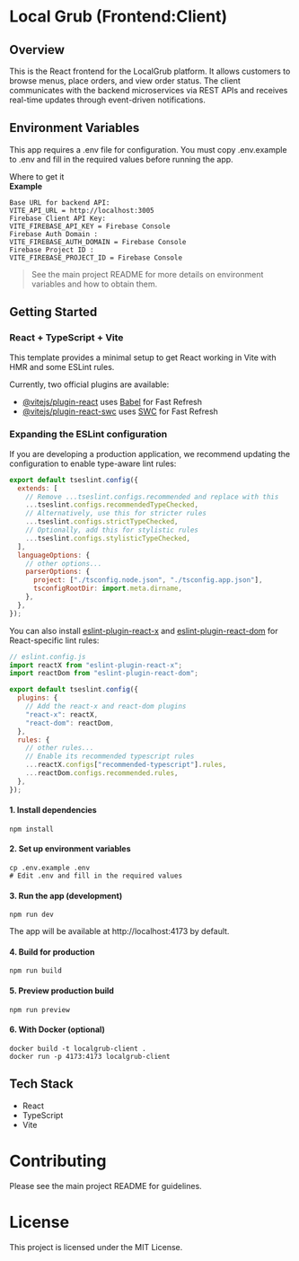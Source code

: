 # Local Grub (Frontend:Client) 

## Overview
This is the React frontend for the LocalGrub platform.
It allows customers to browse menus, place orders, and view order status.
The client communicates with the backend microservices via REST APIs and receives real-time updates through event-driven notifications.

## Environment Variables
This app requires a .env file for configuration.
You must copy .env.example to .env and fill in the required values before running the app.

Where to get it  
**Example**
```
Base URL for backend API:
VITE_API_URL = http://localhost:3005
Firebase Client API Key:
VITE_FIREBASE_API_KEY = Firebase Console
Firebase Auth Domain :
VITE_FIREBASE_AUTH_DOMAIN =	Firebase Console
Firebase Project ID :
VITE_FIREBASE_PROJECT_ID = Firebase Console
```

> See the main project README for more details on environment variables and how to obtain them.

## Getting Started

### React + TypeScript + Vite

This template provides a minimal setup to get React working in Vite with HMR and some ESLint rules.

Currently, two official plugins are available:

- [@vitejs/plugin-react](https://github.com/vitejs/vite-plugin-react/blob/main/packages/plugin-react) uses [Babel](https://babeljs.io/) for Fast Refresh
- [@vitejs/plugin-react-swc](https://github.com/vitejs/vite-plugin-react/blob/main/packages/plugin-react-swc) uses [SWC](https://swc.rs/) for Fast Refresh

### Expanding the ESLint configuration

If you are developing a production application, we recommend updating the configuration to enable type-aware lint rules:

```js
export default tseslint.config({
  extends: [
    // Remove ...tseslint.configs.recommended and replace with this
    ...tseslint.configs.recommendedTypeChecked,
    // Alternatively, use this for stricter rules
    ...tseslint.configs.strictTypeChecked,
    // Optionally, add this for stylistic rules
    ...tseslint.configs.stylisticTypeChecked,
  ],
  languageOptions: {
    // other options...
    parserOptions: {
      project: ["./tsconfig.node.json", "./tsconfig.app.json"],
      tsconfigRootDir: import.meta.dirname,
    },
  },
});
```

You can also install [eslint-plugin-react-x](https://github.com/Rel1cx/eslint-react/tree/main/packages/plugins/eslint-plugin-react-x) and [eslint-plugin-react-dom](https://github.com/Rel1cx/eslint-react/tree/main/packages/plugins/eslint-plugin-react-dom) for React-specific lint rules:

```js
// eslint.config.js
import reactX from "eslint-plugin-react-x";
import reactDom from "eslint-plugin-react-dom";

export default tseslint.config({
  plugins: {
    // Add the react-x and react-dom plugins
    "react-x": reactX,
    "react-dom": reactDom,
  },
  rules: {
    // other rules...
    // Enable its recommended typescript rules
    ...reactX.configs["recommended-typescript"].rules,
    ...reactDom.configs.recommended.rules,
  },
});
```

#### 1. Install dependencies
```
npm install
```
#### 2. Set up environment variables
```
cp .env.example .env
# Edit .env and fill in the required values
```
#### 3. Run the app (development)
```
npm run dev
```
The app will be available at http://localhost:4173 by default.
#### 4. Build for production
```
npm run build
```
#### 5. Preview production build
```
npm run preview
```
#### 6. With Docker (optional)
```
docker build -t localgrub-client .
docker run -p 4173:4173 localgrub-client
```

## Tech Stack
- React
- TypeScript
- Vite

# Contributing
Please see the main project README for guidelines.

# License
This project is licensed under the MIT License.
